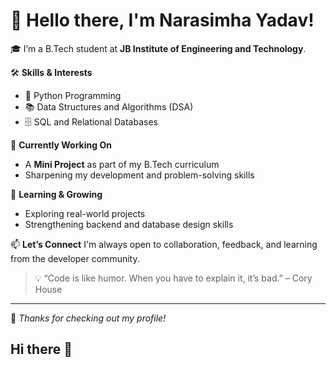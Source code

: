 # 👋 Hello there, I'm Narasimha Yadav!

🎓 I’m a B.Tech student at **JB Institute of Engineering and Technology**.

🛠️ **Skills & Interests**
- 🐍 Python Programming
- 📚 Data Structures and Algorithms (DSA)
- 🗄️ SQL and Relational Databases

💼 **Currently Working On**
- A **Mini Project** as part of my B.Tech curriculum
- Sharpening my development and problem-solving skills

🌱 **Learning & Growing**
- Exploring real-world projects  
- Strengthening backend and database design skills

📫 **Let’s Connect**
I'm always open to collaboration, feedback, and learning from the developer community.

> 💡 “Code is like humor. When you have to explain it, it’s bad.” – Cory House

---

🔗 *Thanks for checking out my profile!*
## Hi there 👋

<!--
**Narasimhayadav55/Narasimhayadav55** is a ✨ _special_ ✨ repository because its `README.md` (this file) appears on your GitHub profile.

Here are some ideas to get you started:

- 🔭 I’m currently working on ...
- 🌱 I’m currently learning ...
- 👯 I’m looking to collaborate on ...
- 🤔 I’m looking for help with ...
- 💬 Ask me about ...
- 📫 How to reach me: ...
- 😄 Pronouns: ...
- ⚡ Fun fact: ...
-->
